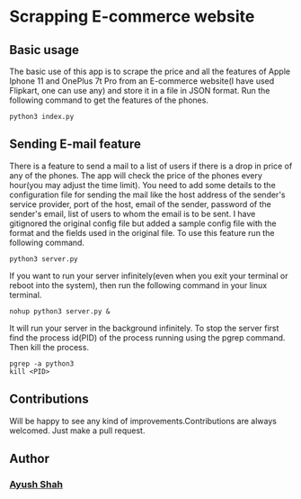 # Scrapping E-commerce website

## Basic usage

The basic use of this app is to scrape the price and all the features of Apple Iphone 11
and OnePlus 7t Pro from an E-commerce website(I have used Flipkart, one can use any) and store it in a file in JSON format.
Run the following command to get the features of the phones.
```
python3 index.py
```

## Sending E-mail feature

There is a feature to send a mail to a list of users if there is a drop in price of any of the phones.
The app will check the price of the phones every hour(you may adjust the time limit). You need to add some
details to the configuration file for sending the mail like the host address of the sender's service provider,
port of the host, email of the sender, password of the sender's email, list of users to whom the email is to be 
sent. I have gitignored the original config file but added a sample config file with the format and the fields 
used in the original file.
To use this feature run the following command.
```
python3 server.py
```
If you want to run your server infinitely(even when you exit your terminal or reboot into the system),
then run the following command in your linux terminal.
```
nohup python3 server.py &
```
It will run your server in the background infinitely.
To stop the server first find the process id(PID) of the process running using the pgrep command.
Then kill the process.
```
pgrep -a python3
kill <PID>
```

## Contributions

Will be happy to see any kind of improvements.Contributions are always welcomed. Just make a pull request.

## Author

### [Ayush Shah](https://github.com/shahayush457)

